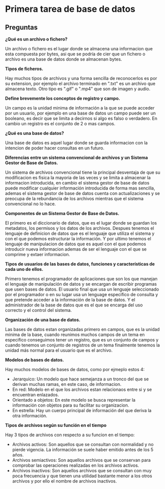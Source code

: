 # Primera tarea de base de datos

## Preguntas

**¿Qué es un archivo o fichero?**

Un archivo o fichero es el lugar donde se almacena una informacion que esta compuesta por bytes, asi que se podría de cier que un fichero o archivo es una base de datos donde se almacenan bytes.

**Tipos de ficheros.**

Hay muchos tipos de archivos y una forma sencilla de reconocerlos es por su extension, por ejemplo el archivo terminado en ".txt" es un archivo que almacena texto. Otro tipo es ".gif" o ".mp4" que son de imagen y audio.

**Define brevemente los conceptos de registro y campo.**

Un campo es la unidad minima de información a la que se puede acceder por un usuario, por ejemplo en una base de datos un campo puede ser un booleano, es decir que se limita a decirnos si algo es falso o verdadero. En cambio un registro es el conjunto de 2 o mas campos.

**¿Qué es una base de datos?**

Una base de datos es aquel lugar donde se guarda informacion con la intencion de poder hacer consultas en un futuro.

**Diferencias entre un sistema convencional de archivos y un Sistema Gestor de Base de Datos.**

Un sistema de archivos convencional tiene la principal desventaja de que su modificacion es fisica la mayoria de las veces y se limita a almacenar la informacion introducida, en cambio el sistema gestor de base de datos puede modificar cualquier información introducida de forma mas sencilla, ademas el sistema gestor de base de datos cuenta con actualizaciones y se preocupa de la rebundancia de los archivos mientras que el sistema convencional no lo hace.

**Componentes de un Sistema Gestor de Base de Datos.**

El primero es el diccionario de datos, que es el lugar donde se guardan los metadatos, los permisos y los datos de los archivos. Despues tenemos el lenguaje de definicion de datos que es el lenguaje que utiliza el sistema y con el que podemos estructurar la información. Y por ultimo tenemos el lenguaje de manipulacion de datos que es aquel con el que podemos introducir nueva informacion ademas de ser el lenguaje con el que se comprime y extaer informacion.

**Tipos de usuarios de las bases de datos, funciones y características de cada uno de ellos.**

Primero tenemos el programador de aplicaciones que son los que manejan el lenguaje de manipulación de datos y se encargan de escribir programas que usen bases de datos. El usuario final que usa un lenguaje seleccionado por el programador o en su lugar usa un lenguage especifico de consulta y que pretende acceder a la información de la base de datos. Y el administrador de la base de datos que es el que se encarga del uso correcto y el control del sistema.

**Organización de una base de datos.**

Las bases de datos estan organizadas primero en campos, que es la unidad minima de la base, cuando reunimos muchos campos de un tema en especifico conseguimos tener un registro, que es un conjunto de campos y cuando tenemos un conjunto de registros de un tema finalmente tenemos la unidad más normal para el usuario que es el archivo.

**Modelos de bases de datos.**

Hay muchos modelos de bases de datos, como por ejmeplo estos 4:
- Jerarquico: Un modelo que hace semejanza a un tronco del que se derivan muchas ramas, en este caso, de informacion.
- En red: Modelo en el que los archivos estan relacionaos entre si y se encuentran enlazados.
- Orientado a objetos: En este modelo se busca representar la información con objetos para su facilitar su organizacion.
- En estrella: Hay un cuerpo principal de información del que deriva la otra información.

**Tipos de archivos según su función en el tiempo**

Hay 3 tipos de archivos con respecto a su funcion en el tiempo:
- Archivos activos: Son aquellos que se consultan con normalidad y no pierde vigencia. La información se suele haber emitido antes de los 5 años.
- Archivos semiactivos: Son aquellos archivos que se conservan para comprobar las operaciones realizadas en los archivos activos.
- Archivos inactivos: Son aquellos archivos que se consultan con muy poca frecuencia y que tienen una utilidad bastante menor a los otros archivos y por ello el nombre de archivos inactivos.
